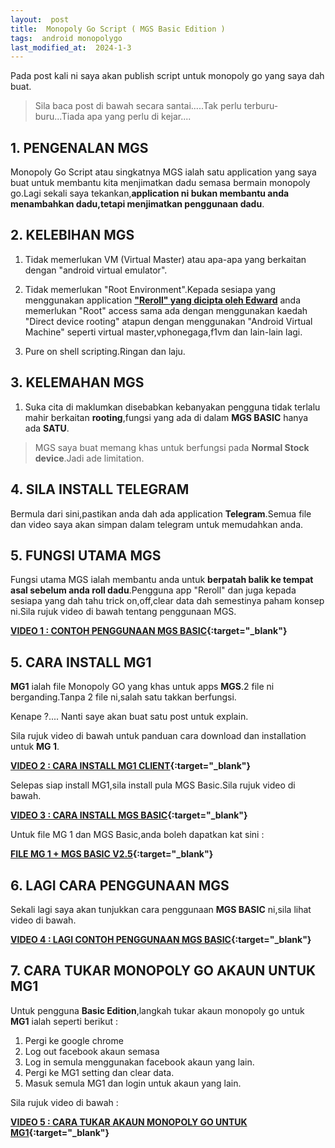 ```yaml
---
layout:  post
title:  Monopoly Go Script ( MGS Basic Edition )
tags:  android monopolygo
last_modified_at:  2024-1-3
---
```

Pada post kali ni saya akan publish script untuk monopoly go yang saya dah buat.

> Sila baca post di bawah secara santai.....Tak perlu terburu-buru...Tiada apa yang perlu di kejar....

## 1. PENGENALAN MGS
Monopoly Go Script atau singkatnya MGS ialah satu application yang saya buat untuk membantu kita menjimatkan dadu semasa bermain monopoly go.Lagi sekali saya tekankan,**application ni bukan membantu anda menambahkan dadu,tetapi menjimatkan penggunaan dadu**.

## 2. KELEBIHAN MGS 
1. Tidak memerlukan VM (Virtual Master) atau apa-apa yang berkaitan dengan "android virtual emulator".

2. Tidak memerlukan "Root Environment".Kepada sesiapa yang menggunakan application **["Reroll" yang dicipta oleh Edward](https://discord.com/invite/monopolysecrets)** anda memerlukan "Root" access sama ada dengan menggunakan kaedah "Direct device rooting" atapun dengan menggunakan "Android Virtual Machine" seperti virtual master,vphonegaga,f1vm dan lain-lain lagi.

3. Pure on shell scripting.Ringan dan laju.

## 3. KELEMAHAN MGS
1. Suka cita di maklumkan disebabkan kebanyakan pengguna tidak terlalu mahir berkaitan **rooting**,fungsi yang ada di dalam **MGS BASIC** hanya ada **SATU**.

> MGS saya buat memang khas untuk berfungsi pada **Normal Stock device**.Jadi ade limitation.

## 4. SILA INSTALL TELEGRAM
Bermula dari sini,pastikan anda dah ada application **Telegram**.Semua file dan video saya akan simpan dalam telegram untuk memudahkan anda.

## 5. FUNGSI UTAMA MGS
Fungsi utama MGS ialah membantu anda untuk **berpatah balik ke tempat asal sebelum anda roll dadu**.Pengguna app "Reroll" dan juga kepada sesiapa yang dah tahu trick on,off,clear data dah semestinya paham konsep ni.Sila rujuk video di bawah tentang penggunaan MGS.

**[VIDEO 1 : CONTOH PENGGUNAAN MGS BASIC](https://t.me/c/2117155274/20){:target="_blank"}**

## 5. CARA INSTALL MG1
**MG1** ialah file Monopoly GO yang khas untuk apps **MGS**.2 file ni berganding.Tanpa 2 file ni,salah satu takkan berfungsi.

Kenape ?.... Nanti saye akan buat satu post untuk explain.

Sila rujuk video di bawah untuk panduan cara download dan installation untuk **MG 1**.

**[VIDEO 2 : CARA INSTALL MG1 CLIENT](https://t.me/c/2117155274/21){:target="_blank"}**

Selepas siap install MG1,sila install pula MGS Basic.Sila rujuk video di bawah.

**[VIDEO 3 : CARA INSTALL MGS BASIC](https://t.me/c/2117155274/22){:target="_blank"}**

Untuk file MG 1 dan MGS Basic,anda boleh dapatkan kat sini :

**[FILE MG 1 + MGS BASIC V2.5](https://t.me/+916x0odcxsQyNDBl){:target="_blank"}**

## 6. LAGI CARA PENGGUNAAN MGS
Sekali lagi saya akan tunjukkan cara penggunaan **MGS BASIC** ni,sila lihat video di bawah.

**[VIDEO 4 : LAGI CONTOH PENGGUNAAN MGS BASIC](https://t.me/c/2117155274/23){:target="_blank"}**

## 7. CARA TUKAR MONOPOLY GO AKAUN UNTUK MG1

Untuk pengguna **Basic Edition**,langkah tukar akaun monopoly go untuk **MG1** ialah seperti berikut :

1. Pergi ke google chrome
2. Log out facebook akaun semasa 
3. Log in semula menggunakan facebook akaun yang lain.
4. Pergi ke MG1 setting dan clear data.
5. Masuk semula MG1 dan login untuk akaun yang lain.

Sila rujuk video di bawah :

**[VIDEO 5 : CARA TUKAR AKAUN MONOPOLY GO UNTUK MG1](https://t.me/c/2117155274/24){:target="_blank"}**
